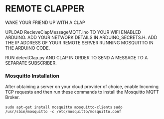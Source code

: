 # REMOTE CLAPPER

WAKE YOUR FRIEND UP WITH A CLAP

UPLOAD RecieveClapMessageMQTT.ino TO YOUR WIFI ENABLED ARDUINO.  ADD YOUR NETWORK DETAILS IN ARDUINO_SECRETS.H. ADD THE IP ADDRESS OF YOUR REMOTE SERVER RUNNING MOSQUITTO IN THE ARDUINO CODE.  

RUN detectClap.py AND CLAP IN ORDER TO SEND A MESSAGE TO A SEPARATE SUBSCRIBER.  

### Mosquitto Installation
After obtaining a server on your cloud provider of choice, enable Incoming TCP requests and then run these commands to install the Mosquitto MQTT Broker.

`sudo apt-get install mosquitto mosquitto-clients`
`sudo /usr/sbin/mosquitto -c /etc/mosquitto/mosquitto.conf` 


